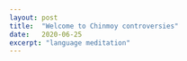 ```yaml
---
layout: post
title:  "Welcome to Chinmoy controversies"
date:   2020-06-25
excerpt: "language meditation"
---
```

